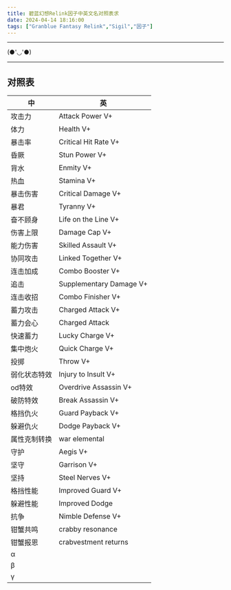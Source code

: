 ```yaml
---
title: 碧蓝幻想Relink因子中英文名对照表求
date: 2024-04-14 18:16:00
tags: ["Granblue Fantasy Relink","Sigil","因子"]
---
```


---

(●'◡'●)

---


<!--more-->

## 对照表


| 中            | 英                 |
|-----------------|----------------------|
| 攻击力         | Attack Power V+     |
| 体力           | Health V+           |
| 暴击率         | Critical Hit Rate V+|
| 昏厥           | Stun Power V+       |
| 背水           | Enmity V+           |
| 热血           | Stamina V+          |
| 暴击伤害       | Critical Damage V+  |
| 暴君           | Tyranny V+          |
| 奋不顾身       | Life on the Line V+ |
| 伤害上限       | Damage Cap V+       |
| 能力伤害       | Skilled Assault V+  |
| 协同攻击       | Linked Together V+  |
| 连击加成       | Combo Booster V+    |
| 追击           | Supplementary Damage V+|
| 连击收招       | Combo Finisher V+   |
| 蓄力攻击       | Charged Attack V+   |
| 蓄力会心       | Charged Attack      |
| 快速蓄力       | Lucky Charge V+     |
| 集中炮火       | Quick Charge V+     |
| 投掷           | Throw V+            |
| 弱化状态特效   | Injury to Insult V+ |
| od特效         | Overdrive Assassin V+|
| 破防特效       | Break Assassin V+   |
| 格挡仇火       | Guard Payback V+    |
| 躲避仇火       | Dodge Payback V+    |
| 属性克制转换   | war elemental       |
| 守护           | Aegis V+            |
| 坚守           | Garrison V+         |
| 坚持           | Steel Nerves V+     |
| 格挡性能       | Improved Guard V+   |
| 躲避性能       | Improved Dodge      |
| 抗争           | Nimble Defense V+   |
| 钳蟹共鸣       | crabby resonance    |
| 钳蟹报恩       | crabvestment returns|
| α              |                      |
| β              |                      |
| γ              |                      |


